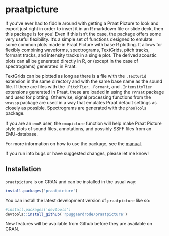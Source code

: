 
<!-- README.md is generated from README.Rmd. Please edit that file -->

# praatpicture

If you’ve ever had to fiddle around with getting a Praat Picture to look
and export just right in order to insert it in an R markdown file or
slide deck, then this package is for you! Even if this isn’t the case,
the package offers some very useful flexibility. It’s a simple set of
functions designed to emulate some common plots made in Praat Picture
with base R plotting. It allows for flexibly combining waveforms,
spectrograms, TextGrids, pitch tracks, formant tracks, and intensity
tracks in a single plot. The derived acoustic plots can all be generated
directly in R, or (except in the case of spectrograms) generated in
Praat.

TextGrids can be plotted as long as there is a file with the `.TextGrid`
extension in the same directory and with the same base name as the sound
file. If there are files with the `.PitchTier`, `.Formant`, and
`.IntensityTier` extensions generated in Praat, these are loaded in
using the `rPraat` package and used for plotting. Otherwise, signal
processing functions from the `wrassp` package are used in a way that
emulates Praat default settings as closely as possible. Spectrograms are
generated with the `phonTools` package.

If you are an `emuR` user, the `emupicture` function will help make
Praat Picture style plots of sound files, annotations, and possibly SSFF
files from an EMU-database.

For more information on how to use the package, see the
[manual](https://rpuggaardrode.github.io/praatpicture_manual/).

If you run into bugs or have suggested changes, please let me know!

## Installation

`praatpicture` is on CRAN and can be installed in the usual way:

``` r
install.packages('praatpicture')
```

You can install the latest development version of `praatpicture` like
so:

``` r
#install.packages('devtools')
devtools::install_github('rpuggaardrode/praatpicture')
```

New features will be available from Github before they are available on
CRAN.
